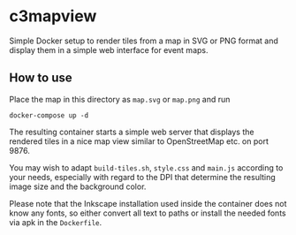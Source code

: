 # c3mapview

Simple Docker setup to render tiles from a map in SVG or PNG format and display
them in a simple web interface for event maps.

## How to use

Place the map in this directory as `map.svg` or `map.png` and run

    docker-compose up -d

The resulting container starts a simple web server that displays the rendered
tiles in a nice map view similar to OpenStreetMap etc. on port 9876.

You may wish to adapt `build-tiles.sh`, `style.css` and `main.js` according to
your needs, especially with regard to the DPI that determine the resulting image
size and the background color.

Please note that the Inkscape installation used inside the container does not
know any fonts, so either convert all text to paths or install the needed fonts
via apk in the `Dockerfile`.
